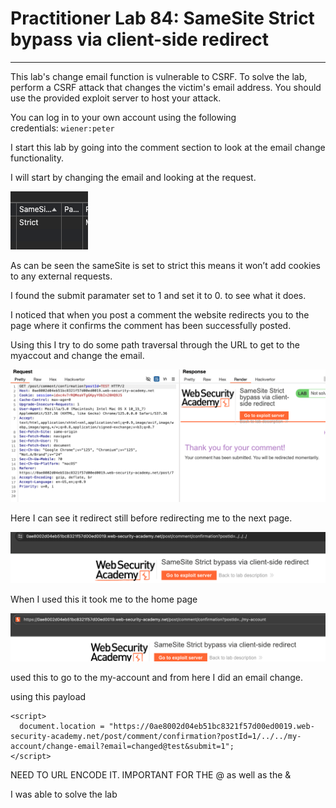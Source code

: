 # Practitioner Lab 84: SameSite Strict bypass via client-side redirect

---

This lab's change email function is vulnerable to CSRF. To solve the lab, perform a CSRF attack that changes the victim's email address. You should use the provided exploit server to host your attack.

You can log in to your own account using the following credentials: `wiener:peter`

I start this lab by going into the comment section to look at the email change functionality.

I will start by changing the email and looking at the request.

![Untitled](Practitioner%20Lab%2084%20SameSite%20Strict%20bypass%20via%20cli%200b126ce31dd54b50bccf08c233d8570a/Untitled.png)

As can be seen the sameSite is set to strict this means it won’t add cookies to any external requests.

I found the submit paramater set to 1 and set it to 0. to see what it does.

I noticed that when you post a comment  the website redirects you to the page where it confirms the comment has been successfully posted. 

Using this I try to do some path traversal through the URL to get to the myaccout and change the email.

![Untitled](Practitioner%20Lab%2084%20SameSite%20Strict%20bypass%20via%20cli%200b126ce31dd54b50bccf08c233d8570a/Untitled%201.png)

Here I can see it redirect still before redirecting me to the next page. 

![Untitled](Practitioner%20Lab%2084%20SameSite%20Strict%20bypass%20via%20cli%200b126ce31dd54b50bccf08c233d8570a/Untitled%202.png)

When I used this it took me to the home page 

![Untitled](Practitioner%20Lab%2084%20SameSite%20Strict%20bypass%20via%20cli%200b126ce31dd54b50bccf08c233d8570a/Untitled%203.png)

used this to go to the my-account and from here I did an email change.

using this payload 

```
<script>  
  document.location = "https://0ae8002d04eb51bc8321f57d00ed0019.web-security-academy.net/post/comment/confirmation?postId=1/../../my-account/change-email?email=changed@test&submit=1";
</script>
```

NEED TO URL ENCODE IT. IMPORTANT FOR THE @ as well as the &

I was able to solve the lab